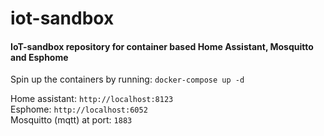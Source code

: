 # iot-sandbox
#### IoT-sandbox repository for container based Home Assistant, Mosquitto and Esphome

Spin up the containers by running: `docker-compose up -d`

Home assistant: `http://localhost:8123` <br>
Esphome:  `http://localhost:6052` <br>
Mosquitto (mqtt) at port: `1883`

